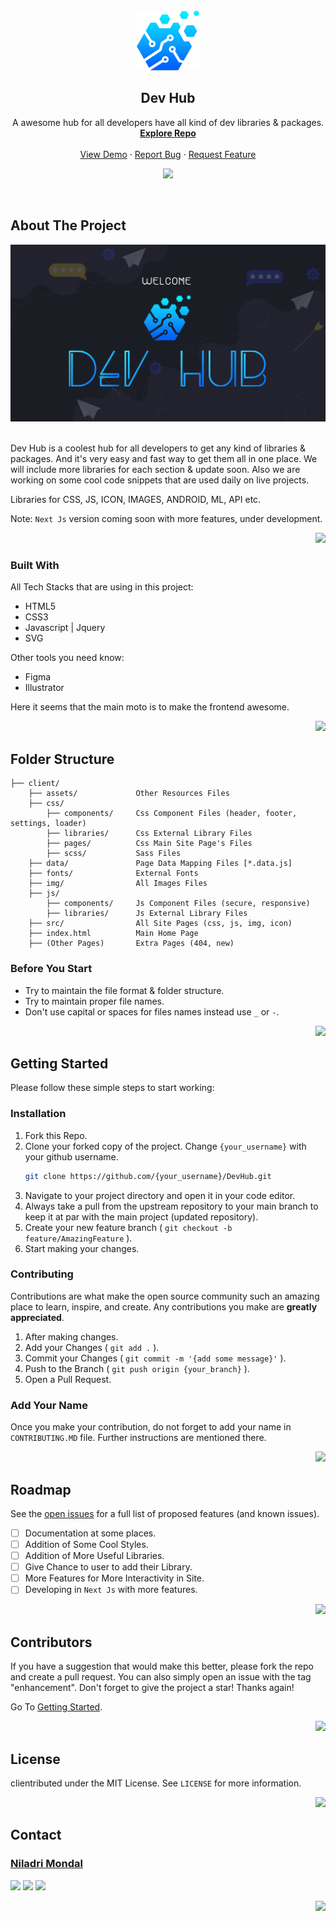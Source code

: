 <div id="top"></div>

<!-- PROJECT SHIELDS -->
<!--
<div align="center">

[![Contributors][contributors-shield]][contributors-url]
[![Forks][forks-shield]][forks-url]
[![Stargazers][stars-shield]][stars-url]
[![Issues][issues-shield]][issues-url]
[![MIT License][license-shield]][license-url]
[![Skype][skype-shield]][skype-url]

</div>
-->

<br />
<!-- PROJECT LOGO -->

<div align="center">
<a href="https://devohub.vercel.app/">
    <img src="./client/img/logo.svg" alt="Logo" width="100" />
</a>

<h2 align="center">Dev Hub</h2>

<p align="center">
    A awesome hub for all developers have all kind of dev libraries & packages.
    <br />
    <a href="https://github.com/imniladri/DevHub"><strong>Explore Repo</strong></a>
    <br />
    <br />
    <a href="https://devohub.vercel.app/">View Demo</a>
    ·
    <a href="https://github.com/imniladri/DevHub/issues">Report Bug</a>
    ·
    <a href="https://github.com/imniladri/DevHub/issues">Request Feature</a>
</p>
</div>

<div align="center">

![](https://forthebadge.com/images/badges/built-with-love.svg)

</div>
<br />
<!-- ABOUT THE PROJECT -->

## About The Project

<div align="center">
    <img src="./client/assets/DevHub-Window.png" alt="Frame" width="700" />
</div>
<br />

Dev Hub is a coolest hub for all developers to get any kind of libraries & packages. And it's very easy and fast way to get them all in one place. We will include more libraries for each section & update soon. Also we are working on some cool code snippets that are used daily on live projects.

Libraries for CSS, JS, ICON, IMAGES, ANDROID, ML, API etc.

Note: `Next Js` version coming soon with more features, under development.

<div align="right">

[![](https://img.shields.io/badge/Back_To_Top-fff?style=flat)](#top)

</div>

### Built With

All Tech Stacks that are using in this project:

-   HTML5
-   CSS3
-   Javascript | Jquery
-   SVG

Other tools you need know:

-   Figma
-   Illustrator

Here it seems that the main moto is to make the frontend awesome.

<div align="right">

[![](https://img.shields.io/badge/Back_To_Top-fff?style=flat)](#top)

</div>

<!-- FOLDER STRUCTURE -->

## Folder Structure

```
├── client/
    ├── assets/             Other Resources Files
    ├── css/
        ├── components/     Css Component Files (header, footer, settings, loader)
        ├── libraries/      Css External Library Files
        ├── pages/          Css Main Site Page's Files
        ├── scss/           Sass Files
    ├── data/               Page Data Mapping Files [*.data.js]
    ├── fonts/              External Fonts
    ├── img/                All Images Files
    ├── js/
        ├── components/     Js Component Files (secure, responsive)
        ├── libraries/      Js External Library Files
    ├── src/                All Site Pages (css, js, img, icon)
    ├── index.html          Main Home Page
    ├── (Other Pages)       Extra Pages (404, new)
```

<!-- BEFORE YOU START -->

### Before You Start

-   Try to maintain the file format & folder structure.
-   Try to maintain proper file names.
-   Don't use capital or spaces for files names instead use `_` or `-`.

<div align="right">

[![](https://img.shields.io/badge/Back_To_Top-fff?style=flat)](#top)

</div>

<!-- GETTING STARTED -->

## Getting Started

Please follow these simple steps to start working:

### Installation

1. Fork this Repo.
2. Clone your forked copy of the project. Change `{your_username}` with your github username.
    ```sh
    git clone https://github.com/{your_username}/DevHub.git
    ```
3. Navigate to your project directory and open it in your code editor.
4. Always take a pull from the upstream repository to your main branch to keep it at par with the main project (updated repository).
5. Create your new feature branch ( `git checkout -b feature/AmazingFeature` ).
6. Start making your changes.

### Contributing

Contributions are what make the open source community such an amazing place to learn, inspire, and create. Any contributions you make are **greatly appreciated**.

1. After making changes.
2. Add your Changes ( `git add .` ).
3. Commit your Changes ( `git commit -m '{add some message}'` ).
4. Push to the Branch ( `git push origin {your_branch}` ).
5. Open a Pull Request.

### Add Your Name

Once you make your contribution, do not forget to add your name in `CONTRIBUTING.MD` file. Further instructions are mentioned there.

<div align="right">

[![](https://img.shields.io/badge/Back_To_Top-fff?style=flat)](#top)

</div>

<!-- ROADMAP -->

## Roadmap

See the [open issues](https://github.com/imniladri/DevHub/issues) for a full list of proposed features (and known issues).

-   [ ] Documentation at some places.
-   [ ] Addition of Some Cool Styles.
-   [ ] Addition of More Useful Libraries.
-   [ ] Give Chance to user to add their Library.
-   [ ] More Features for More Interactivity in Site.
-   [ ] Developing in `Next Js` with more features.

<div align="right">

[![](https://img.shields.io/badge/Back_To_Top-fff?style=flat)](#top)

</div>

<!-- CONTRIBUTORS -->

## Contributors

If you have a suggestion that would make this better, please fork the repo and create a pull request. You can also simply open an issue with the tag "enhancement".
Don't forget to give the project a star! Thanks again!

Go To <a href="getting-started">Getting Started</a>.

<div align="right">

[![](https://img.shields.io/badge/Back_To_Top-fff?style=flat)](#top)

</div>

<!-- LICENSE -->

## License

clientributed under the MIT License. See `LICENSE` for more information.

<div align="right">

[![](https://img.shields.io/badge/Back_To_Top-fff?style=flat)](#top)

</div>

<!-- CONTACT -->

## Contact

### [Niladri Mondal](https://imniladri.in/)

[![](https://img.shields.io/badge/Skype_Me-00AFF0?style=for-the-badge)](https://join.skype.com/invite/x4ZrtKrM5uyv)
[![](https://img.shields.io/badge/Mail_Me-1A374D?style=for-the-badge)](imniladrimondal@gmail.com)
[![](https://img.shields.io/badge/Project_Link-EF4041?style=for-the-badge)](https://github.com/imniladri/DevHub)

<div align="right">

[![](https://img.shields.io/badge/Back_To_Top-fff?style=flat)](#top)

</div>

<!-- MARKDOWN LINKS & IMAGES -->

[contributors-shield]: https://img.shields.io/github/contributors/imniladri/DevHub.svg?style=for-the-badge&color
[contributors-url]: https://github.com/imniladri/DevHub/graphs/contributors
[forks-shield]: https://img.shields.io/github/forks/imniladri/DevHub.svg?style=for-the-badge&color=FFE400
[forks-url]: https://github.com/imniladri/DevHub/network/members
[stars-shield]: https://img.shields.io/github/stars/imniladri/DevHub.svg?style=for-the-badge&color=FFE400
[stars-url]: https://github.com/imniladri/DevHub/stargazers
[issues-shield]: https://img.shields.io/github/issues/imniladri/DevHub.svg?style=for-the-badge&color
[issues-url]: https://github.com/imniladri/DevHub/issues
[license-shield]: https://img.shields.io/github/license/imniladri/DevHub.svg?style=for-the-badge&color=3DB2FF
[license-url]: https://github.com/imniladri/DevHub/blob/master/LICENSE.txt
[skype-shield]: https://img.shields.io/badge/-Skype-white.svg?style=for-the-badge&logo=skype&logoColor=fff&color=00AFF0
[skype-url]: https://join.skype.com/invite/x4ZrtKrM5uyv
